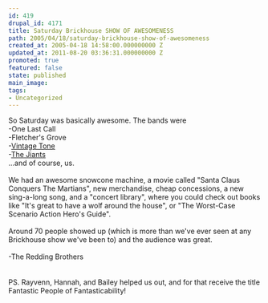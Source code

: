 ```yaml
---
id: 419
drupal_id: 4171
title: Saturday Brickhouse SHOW OF AWESOMENESS
path: 2005/04/18/saturday-brickhouse-show-of-awesomeness
created_at: 2005-04-18 14:58:00.000000000 Z
updated_at: 2011-08-20 03:36:31.000000000 Z
promoted: true
featured: false
state: published
main_image: 
tags:
- Uncategorized
---
```

So Saturday was basically awesome. The bands were<br />-One Last Call<br />-Fletcher's Grove<br />-<a href="http://www.vintagetone.net/">Vintage Tone</a><br />-<a href="http://www.jiants.net/">The Jiants</a><br />...and of course, us.<br /><br />We had an awesome snowcone machine, a movie called "Santa Claus Conquers The Martians", new merchandise, cheap concessions, a new sing-a-long song, and a "concert library", where you could check out books like "It's great to have a wolf around the house", or "The Worst-Case Scenario Action Hero's Guide".<br /><br />Around 70 people showed up (which is more than we've ever seen at any Brickhouse show we've been to) and the audience was great.<br /><br />-The Redding Brothers<br /><br /><br />PS. Rayvenn, Hannah, and Bailey helped us out, and for that receive the title Fantastic People of Fantasticability!
